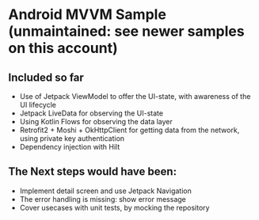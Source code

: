 # Android MVVM Sample (unmaintained: see newer samples on this account)

## Included so far

- Use of Jetpack ViewModel to offer the UI-state, with awareness of the UI lifecycle
- Jetpack LiveData for observing the UI-state
- Using Kotlin Flows for observing the data layer
- Retrofit2 + Moshi + OkHttpClient for getting data from the network, using private key authentication
- Dependency injection with Hilt

## The Next steps would have been:
- Implement detail screen and use Jetpack Navigation
- The error handling is missing: show error message
- Cover usecases with unit tests, by mocking the repository
